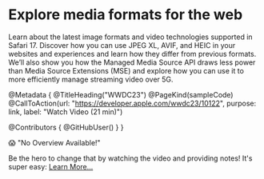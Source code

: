 # Explore media formats for the web

Learn about the latest image formats and video technologies supported in Safari 17. Discover how you can use JPEG XL, AVIF, and HEIC in your websites and experiences and learn how they differ from previous formats. We’ll also show you how the Managed Media Source API draws less power than Media Source Extensions (MSE) and explore how you can use it to more efficiently manage streaming video over 5G.

@Metadata {
   @TitleHeading("WWDC23")
   @PageKind(sampleCode)
   @CallToAction(url: "https://developer.apple.com/wwdc23/10122", purpose: link, label: "Watch Video (21 min)")

   @Contributors {
      @GitHubUser(<replace this with your GitHub handle>)
   }
}

😱 "No Overview Available!"

Be the hero to change that by watching the video and providing notes! It's super easy:
 [Learn More…](https://wwdcnotes.github.io/WWDCNotes/documentation/wwdcnotes/contributing)
